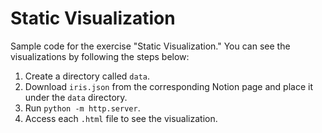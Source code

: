 # Static Visualization

Sample code for the exercise "Static Visualization." You can see the visualizations by following the steps below:

1. Create a directory called `data`.
2. Download `iris.json` from the corresponding Notion page and place it under the `data` directory.
3. Run `python -m http.server`.
4. Access each `.html` file to see the visualization.
